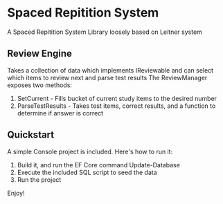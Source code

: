 # Spaced Repitition System
A Spaced Repitition System Library loosely based on Leitner system 

## Review Engine
Takes a collection of data which implements IReviewable and can select which items to review next and parse test results
The ReviewManager exposes two methods:
1. SetCurrent - Fills bucket of current study items to the desired number
2. ParseTestResults - Takes test items, correct results, and a function to determine if answer is correct

## Quickstart
A simple Console project is included. Here's how to run it:
1. Build it, and run the EF Core command Update-Database 
2. Execute the included SQL script to seed the data
3. Run the project

Enjoy!


